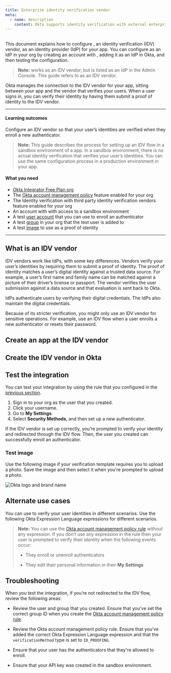 ```yaml
---
title: Enterprise identity verification vendor
meta:
  - name: description
    content: Okta supports identity verification with external enterprise identity verification vendors. Get an overview of the process and prerequisites, as well as the setup instructions.
---
```


## <StackSnippet snippet="idp" inline />

This document explains how to configure <StackSnippet snippet="idp" inline />, an identity verification (IDV) vendor, as an identity provider (IdP) for your app. You can configure <StackSnippet snippet="idp" inline /> as an IdP in your org by creating an account with <StackSnippet snippet="idp" inline />, adding it as an IdP in Okta, and then testing the configuration.

> **Note:** <StackSnippet snippet="idp" inline /> works as an IDV vendor, but is listed as an IdP in the Admin Console. This guide refers to <StackSnippet snippet="idp" inline /> as an IDV vendor.

Okta manages the connection to the IDV vendor for your app, sitting between your app and the vendor that verifies your users. When a user signs in, you can verify their identity by having them submit a proof of identity to the IDV vendor.

---

#### Learning outcomes

Configure an IDV vendor so that your user’s identities are verified when they enroll a new authenticator.

> **Note:** This guide describes the process for setting up an IDV flow in a sandbox environment of a <StackSnippet snippet="idp" inline /> app. In a sandbox environment, there is no actual identity verification that verifies your user’s identities. You can use the same configuration process in a production environment in your <StackSnippet snippet="idp" inline /> app. <StackSnippet snippet="learningoutcome" inline />

#### What you need

* [Okta Integrator Free Plan org](https://developer.okta.com/signup)
* The [Okta account management policy](/docs/guides/okta-account-management-policy/main/) feature enabled for your org
* The Identity verification with third party identity verification vendors feature enabled for your org
* An account with <StackSnippet snippet="idpaccount" inline /> with access to a sandbox environment
* A test [user account](https://help.okta.com/okta_help.htm?type=oie&id=ext-usgp-add-users) that you can use to enroll an authenticator
* A test [group](https://help.okta.com/okta_help.htm?type=oie&id=usgp-groups-create) in your org that the test user is added to
* A test [image](#test-image) to use as a proof of identity

---

## What is an IDV vendor

IDV vendors work like IdPs, with some key differences. Vendors verify your user’s identities by requiring them to submit a proof of identity. The proof of identity matches a user’s digital identity against a trusted data source. For example, a user’s first name and family name can be matched against a picture of their driver’s license or passport. The vendor verifies the user submission against a data source and that evaluation is sent back to Okta.

IdPs authenticate users by verifying their digital credentials. The IdPs also maintain the digital credentials.

Because of its stricter verification, you might only use an IDV vendor for sensitive operations. For example, use an IDV flow when a user enrolls a new authenticator or resets their password.

## Create an app at the IDV vendor

<StackSnippet snippet="appatidp" />

## Create the IDV vendor in Okta

<StackSnippet snippet="appidpinokta" />

<StackSnippet snippet="afterappidpinokta" />

## Test the integration

You can test your integration by using the rule that you configured in the [previous section](#create-an-okta-account-management-policy-rule).

1. Sign in to your org as the user that you created.
1. Click your username.
1. Go to **My Settings**.
1. Select **Security Methods**, and then set up a new authenticator.

If the IDV vendor is set up correctly, you’re prompted to verify your identity and redirected through the <StackSnippet snippet="idp" inline /> IDV flow. Then, the user you created can successfully enroll an authenticator.

### Test image

Use the following image if your verification template requires you to upload a photo. Save the image and then select it when you're prompted to upload a photo.

<div class="half border">

![Okta logo and brand name](/img/idv-test-image.png)

</div>

## Alternate use cases

You can use <StackSnippet snippet="idp" inline /> to verify your user identities in different scenarios. Use the following Okta Expression Language expressions for different scenarios.

> **Note:** You can use the [Okta account management policy rule](#create-an-okta-account-management-policy-rule) without any expression. If you don't use any expression in the rule then your user is prompted to verify their identity when the following events occur:
>
> * They enroll or unenroll authenticators
>
> * They edit their personal information in their **My Settings**

<StackSnippet snippet="alternateusecase" />

## Troubleshooting

When you test the integration, if you’re not redirected to the IDV flow, review the following areas:

* Review the user and group that you created. Ensure that you’ve set the correct group ID when you create the [Okta account management policy rule](#create-an-okta-account-management-policy-rule).

* Review the Okta account management policy rule. Ensure that you’ve added the correct Okta Expression Language expression and that the `verificationMethod` type is set to `ID_PROOFING`.

* Ensure that your user has the authenticators that they're allowed to enroll.

* Ensure that your API key was created in the sandbox environment.
